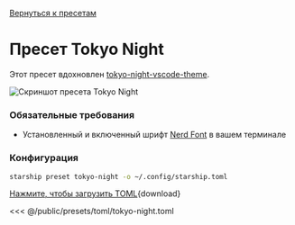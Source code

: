[Вернуться к пресетам](./#pastel-powerline)

# Пресет Tokyo Night

Этот пресет вдохновлен [tokyo-night-vscode-theme](https://github.com/enkia/tokyo-night-vscode-theme).

![Скриншот пресета Tokyo Night](/presets/img/tokyo-night.png)

### Обязательные требования

- Установленный и включенный шрифт [Nerd Font](https://www.nerdfonts.com/) в вашем терминале

### Конфигурация

```sh
starship preset tokyo-night -o ~/.config/starship.toml
```

[Нажмите, чтобы загрузить TOML](/presets/toml/tokyo-night.toml){download}

<<< @/public/presets/toml/tokyo-night.toml
